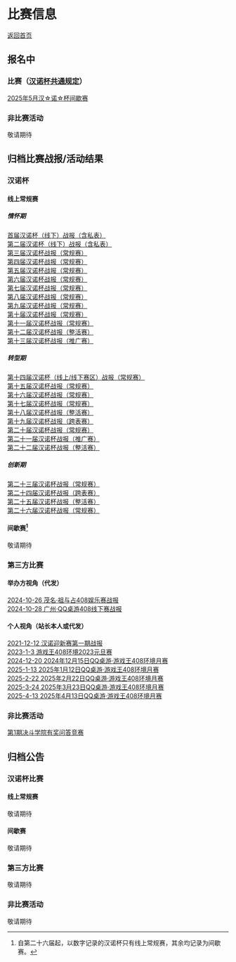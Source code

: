 # 比赛信息

[返回首页](../../index.html)

## 报名中

### 比赛（[汉诺杯共通规定](./Events/Common_Rules.html)）

[2025年5月汉☆诺☆杯间歇赛](./Events/Hanoi_Cup_Interval/1.2025.5/1.2025.5_0.html)  

### 非比赛活动

敬请期待  

## 归档比赛战报/活动结果

### 汉诺杯

#### 线上常规赛

##### 情怀期

[首届汉诺杯（线下）战报（含私表）](./Events/Hanoi_Cup/1.Hanoi1/1.Hanoi1.html)  
[第二届汉诺杯（线下）战报（含私表）](./Events/Hanoi_Cup/2.Hanoi2/2.Hanoi2.html)  
[第三届汉诺杯战报（常规赛）](./Events/Hanoi_Cup/3.Hanoi3/3.Hanoi3.html)  
[第四届汉诺杯战报（常规赛）](./Events/Hanoi_Cup/4.Hanoi4/4.Hanoi4.html)  
[第五届汉诺杯战报（常规赛）](./Events/Hanoi_Cup/5.Hanoi5/5.Hanoi5.html)  
[第六届汉诺杯战报（常规赛）](./Events/Hanoi_Cup/6.Hanoi6/6.Hanoi6.html)  
[第七届汉诺杯战报（常规赛）](./Events/Hanoi_Cup/7.Hanoi7/7.Hanoi7.html)  
[第八届汉诺杯战报（常规赛）](./Events/Hanoi_Cup/8.Hanoi8/8.Hanoi8.html)  
[第九届汉诺杯战报（常规赛）](./Events/Hanoi_Cup/9.Hanoi9/9.Hanoi9.html)  
[第十届汉诺杯战报（常规赛）](./Events/Hanoi_Cup/10.Hanoi10/10.Hanoi10.html)  
[第十一届汉诺杯战报（常规赛）](./Events/Hanoi_Cup/11.Hanoi11/11.Hanoi11.html)  
[第十二届汉诺杯战报（整活赛）](./Events/Hanoi_Cup/12.Hanoi12/12.Hanoi12.html)  
[第十三届汉诺杯战报（推广赛）](./Events/Hanoi_Cup/13.Hanoi13/13.Hanoi13.html)  

##### 转型期

[第十四届汉诺杯（线上/线下赛区）战报（常规赛）](./Events/Hanoi_Cup/14.Hanoi14/14.Hanoi14.html)  
[第十五届汉诺杯战报（常规赛）](./Events/Hanoi_Cup/15.Hanoi15/15.Hanoi15.html)  
[第十六届汉诺杯战报（常规赛）](./Events/Hanoi_Cup/16.Hanoi16/16.Hanoi16.html)  
[第十七届汉诺杯战报（常规赛）](./Events/Hanoi_Cup/17.Hanoi17/17.Hanoi17.html)  
[第十八届汉诺杯战报（整活赛）](./Events/Hanoi_Cup/18.Hanoi18/18.Hanoi18.html)  
[第十九届汉诺杯战报（跨表赛）](./Events/Hanoi_Cup/19.Hanoi19/19.Hanoi19.html)  
[第二十届汉诺杯战报（常规赛）](./Events/Hanoi_Cup/20.Hanoi20/20.Hanoi20.html)  
[第二十一届汉诺杯战报（推广赛）](./Events/Hanoi_Cup/21.Hanoi21/21.Hanoi21.html)  
[第二十二届汉诺杯战报（整活赛）](./Events/Hanoi_Cup/22.Hanoi22/22.Hanoi22.html)  

##### 创新期

[第二十三届汉诺杯战报（常规赛）](./Events/Hanoi_Cup/23.Hanoi23/23.Hanoi23.html)  
[第二十四届汉诺杯战报（跨表赛）](./Events/Hanoi_Cup/24.Hanoi24/24.Hanoi24.html)  
[第二十五届汉诺杯战报（整活赛）](./Events/Hanoi_Cup/25.Hanoi25/25.Hanoi25.html)  
[第二十六届汉诺杯战报（常规赛）](./Events/Hanoi_Cup/26.Hanoi26/26.Hanoi26.html)  
[]()

#### 间歇赛[^1]
[^1]: 自第二十六届起，以数字记录的汉诺杯只有线上常规赛，其余均记录为间歇赛。

敬请期待 

### 第三方比赛

#### 举办方视角（代发）

[2024-10-26 茂名·祖与占408娱乐赛战报](./Events/Third_Parties/Organizer/1.2024-10-26/1.2024-10-26.html)  
[2024-10-28 广州·QQ桌游408线下赛战报](./Events/Third_Parties/Organizer/2.2024-10-28/2.2024-10-28.html)  

#### 个人视角（站长本人或代发）

[2021-12-12 汉诺迎新赛第一期战报](./Events/Third_Parties/Personal/1.2021-12-12/1.2021-12-12.html)  
[2023-1-3 游戏王408环境2023元旦赛](./Events/Third_Parties/Personal/2.2023-1-3/2.2023-1-3.html)  
[2024-12-20 2024年12月15日QQ桌游·游戏王408环境月赛](./Events/Third_Parties/Personal/3.2024-12-20/3.2024-12-20.html)  
[2025-1-13 2025年1月12日QQ桌游·游戏王408环境月赛](./Events/Third_Parties/Personal/4.2025-1-13/4.2025-1-13.html)  
[2025-2-22 2025年2月22日QQ桌游·游戏王408环境月赛](./Events/Third_Parties/Personal/5.2025-2-22/5.2025-2-22.html)  
[2025-3-24 2025年3月23日QQ桌游·游戏王408环境月赛](./Events/Third_Parties/Personal/6.2025-3-24/6.2025-3-24.html)  
[2025-4-13 2025年4月13日QQ桌游·游戏王408环境月赛](./Events/Third_Parties/Personal/7.2025-4-13/7.2025-4-13.html)  

### 非比赛活动

[第1期决斗学院有奖问答竞赛](./Activities/Quiz/1.Quiz1/1.Quiz1.html)  

## 归档公告

### 汉诺杯比赛

#### 线上常规赛

敬请期待  

#### 间歇赛

敬请期待  

### 第三方比赛

敬请期待  

### 非比赛活动

敬请期待  
